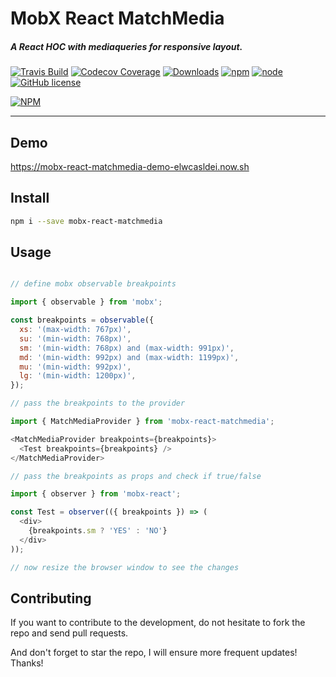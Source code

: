 # MobX React MatchMedia

##### A React HOC with mediaqueries for responsive layout.

[![Travis Build](https://img.shields.io/travis/foxhound87/mobx-react-matchmedia.svg)](https://travis-ci.org/foxhound87/mobx-react-matchmedia)
[![Codecov Coverage](https://img.shields.io/codecov/c/github/foxhound87/mobx-react-matchmedia/master.svg)](https://codecov.io/gh/foxhound87/mobx-react-matchmedia)
[![Downloads](https://img.shields.io/npm/dt/mobx-react-matchmedia.svg)]()
[![npm](https://img.shields.io/npm/v/mobx-react-matchmedia.svg)]()
[![node](https://img.shields.io/node/v/mobx-react-matchmedia.svg)]()
[![GitHub license](https://img.shields.io/github/license/foxhound87/mobx-react-matchmedia.svg)]()


[![NPM](https://nodei.co/npm/mobx-react-matchmedia.png?downloads=true&downloadRank=true&stars=true)](https://nodei.co/npm/mobx-react-matchmedia/)

---

## Demo

https://mobx-react-matchmedia-demo-elwcasldei.now.sh

## Install

```bash
npm i --save mobx-react-matchmedia
```

## Usage

```javascript

// define mobx observable breakpoints

import { observable } from 'mobx';

const breakpoints = observable({
  xs: '(max-width: 767px)',
  su: '(min-width: 768px)',
  sm: '(min-width: 768px) and (max-width: 991px)',
  md: '(min-width: 992px) and (max-width: 1199px)',
  mu: '(min-width: 992px)',
  lg: '(min-width: 1200px)',
});

// pass the breakpoints to the provider

import { MatchMediaProvider } from 'mobx-react-matchmedia';

<MatchMediaProvider breakpoints={breakpoints}>
  <Test breakpoints={breakpoints} />
</MatchMediaProvider>

// pass the breakpoints as props and check if true/false

import { observer } from 'mobx-react';

const Test = observer(({ breakpoints }) => (
  <div>
    {breakpoints.sm ? 'YES' : 'NO'}
  </div>
));

// now resize the browser window to see the changes

```

## Contributing

If you want to contribute to the development, do not hesitate to fork the repo and send pull requests.

And don't forget to star the repo, I will ensure more frequent updates! Thanks!
